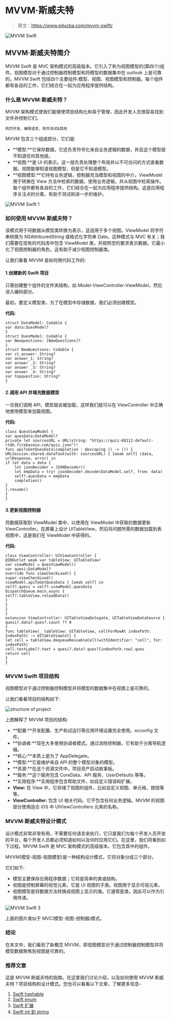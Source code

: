 # MVVM·斯威夫特

> 原文：<https://www.educba.com/mvvm-swift/>

![MVVM Swift](img/497ff8cf1eae0642d194004c1a4f39c2.png)



## MVVM·斯威夫特简介

MVVM Swift 是 MVC 架构模式的高级版本。它引入了称为视图模型的(第四个)组件。视图模型对于通过控制器控制模型和将模型的数据集中在 outlook 上是可靠的。MVVM Swift 包括四个主要组件:模型、视图、视图模型和控制器。每个组件都有各自的工作，它们结合在一起为应用程序提供结构。

### 什么是 MVVM·斯威夫特？

MVVM 架构模式使我们能够使项目结构化和易于管理，因此开发人员很容易找到文件并控制它们。

<small>网页开发、编程语言、软件测试&其他</small>

MVVM 包含三个组成部分，它们是:

*   **模型:**它保存数据。它还负责符号化来自业务逻辑的数据，并且这个模型层不知道任何其他层。
*   **视图:**是 UI 的表示。这一层负责处理整个布局并以不可访问的方式查看数据。视图能够知道视图模型，但是它不知道模型。
*   **视图模型:**它持有业务逻辑，控制器充当模型和视图的中介。ViewModel 用于转换在 View 方法中检索的数据，使用业务逻辑，并从视图中检索操作。每个组件都有各自的工作，它们结合在一起为应用程序提供结构。这是应用程序关注点的分离，有助于测试和进一步的维护。

![MVVM Swift 1](img/dea8e8003aa41b8742753de830f848ed.png)



### 如何使用 MVVM·斯威夫特？

该模式用于将数据从模型类转换为表示，这适用于多个视图。ViewModel 将字符串转换为 NSAttriburedString 或格式化字符串 Date。这种模式与 MVC 有关；我们需要在现有的代码库中包含 ViewModel 类，并按照您的要求表示数据。它最小化了视图控制器的角色，这有助于减少视图控制器类。

让我们看看 MVVM 是如何用代码工作的:

#### 1.创建新的 Swift 项目

只需创建整个组件的文件夹结构，如 Model-ViewController-ViewModel，然后进入编码部分。

最初，要定义模型类，为了在模型中存储数据，我们必须创建模型。

**代码:**

```
struct DataModel: Codable {
var data:QuesModel?
}
struct QuesModel: Codable {
var Newquestions: [NewQuestions]?
}
struct NewQuestions: Codable {
var ct_answer: String?
var answer_1: String?
var answer _2: String?
var answer _3: String?
var answer _4: String?
var topquestion: String?
}
```

#### 2.调用 API 并填充数据模型

一旦我们调用 API，模型就会被加载，这样我们就可以在 ViewController 中正确地使用模型来加载视图。

**代码:**

```
class QuesViewModel {
var quesData:DataModel?
private let sourcesURL = URL(string: "https://quiz-68112-default-rtdb.firebaseio.com/quiz.json")!
func apiToGetQuesData(completion : @escaping () -> ()) {
URLSession.shared.dataTask(with: sourcesURL) { [weak self] (data, urlResponse, error) in
if let data = data {
    let jsonDecoder = JSONDecoder()
    let empData = try! jsonDecoder.decode(DataModel.self, from: data)
    self?.quesData = empData
    completion()
}
}.resume()
}
}
```

#### 3.更新视图控制器

将数据获取到 ViewModel 类中，以使用在 ViewModel 中获取的数据更新 ViewController。在屏幕上设计 UITableView，然后将问题所需的数据加载到表视图中，这是我们在 ViewModel 中获得的。

**代码:**

```
class ViewController: UIViewController {
@IBOutlet weak var tableView: UITableView!
var viewModel = QuesViewModel()
var quesi:DataModel?
override func viewCheckLoad() {
super.viewCheckLoad()
viewModel.apiToGetQuesData { [weak self] in
self?.quesi = self?.viewModel.quesData
DispatchQueue.main.async {
self?.tableView.reloadData()
}
}
}
}
extension ViewController: UITableViewDelegate, UITableViewDataSource {
quesi?.data?.ques?.count ?? 0
}
func tableView(_ tableView: UITableView, cellForRowAt indexPath: IndexPath) -> UITableViewCell {
let cell = tableView.dequeueReusableCell(withIdentifier: "cell", for: indexPath)
cell.textLabel?.text = quesi?.data?.ques?[indexPath.row].ques
return cell
}
}
```

### MVVM Swift 项目结构

视图模型对于通过控制器控制模型并将模型的数据集中在视图上是可靠的。

让我们看看项目的结构如下:

![structure of project](img/f8db22954ec7623ce42865cf181a337e.png)



上图解释了 MVVM 项目的结构:

*   **配置:**开发配置、生产和试运行等应用环境设置完全使用。xcconfig 文件。
*   **协调者:**现在大多使用协调者模式。通过消除控制器，它有助于分离导航逻辑。
*   **核心:**本质上是为了 AppDelegate。
*   **模型:**它是维护来自 API 的整个模型对象的模型。
*   **资源:**在这个资源文件中，项目资产启动故事板。
*   **服务:**这个服务包含 CoreData、API 服务、UserDefaults 等等。
*   **实用程序:**实用程序包含帮助文件，如自定义错误和扩展。
*   **View:** 在 View 中，它存储了视图的组件，比如自定义视图、单元格、按钮等等。
*   **ViewController:** 包含 UI 相关代码。它不包含任何业务逻辑。MVVM 的视图部分使用适合 iOS 中 UIViewControllers 元素的名称。

### MVVM·斯威夫特设计模式

设计模式非常非常有用，不需要任何语言来执行，它只是我们为每个开发人员开发的平台，每个开发人员都必须知道如何以及何时应用它们。在这里，我们将看到如下过程。MVVM Swift 是 MVC 架构模式的高级版本。它包含其中的组件。

MVVM(模型-视图-视图模型)是一种结构设计模式，它将对象分成三个部分。

它们如下:

*   模型主要保存应用程序数据；它将是简单的类或结构。
*   视图是控制屏幕的视觉元素。它是 UI 视图的子类。视图用于显示可视元素。
*   视图模型是将数据方法转换成视图上显示的值。它通常是类，因此可以作为引用传递。

![MVVM Swift 3](img/f5c056ba36c1d8ea24d0eaf0abb1543a.png)



上面的图片类似于 MVC(模型-视图-控制器)模式。

### 结论

在本文中，我们看到了新概念 MVVM，即视图模型对于通过控制器控制模型并将模型数据聚焦到视图是可靠的。

### 推荐文章

这是 MVVM·斯威夫特的指南。在这里我们讨论介绍，以及如何使用 MVVM 斯威夫特？项目结构和设计模式。您也可以看看以下文章，了解更多信息–

1.  [Swift hashable](https://www.educba.com/swift-hashable/)
2.  [Swift enum](https://www.educba.com/swift-enum/)
3.  [Swift 扩展](https://www.educba.com/swift-extension/)
4.  [Swift int 到 string](https://www.educba.com/swift-int-to-string/)





